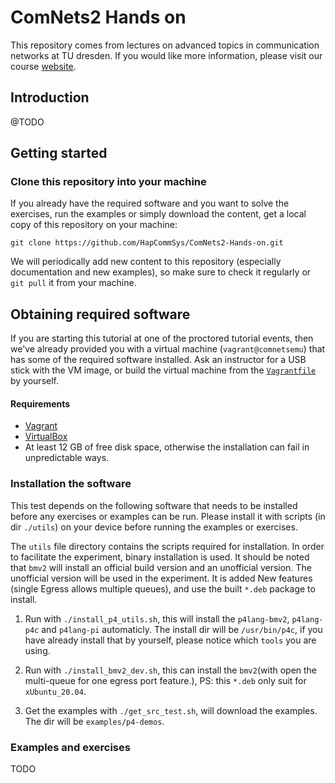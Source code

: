 # ComNets2 Hands on

This repository comes from lectures on advanced topics in communication networks at TU dresden. If you would like more information, please visit our course [website](https://cn.ifn.et.tu-dresden.de/teaching/schedule/comnets2/).

## Introduction

@TODO

## Getting started

### Clone this repository into your machine

If you already have the required software and you want to solve the exercises, run the examples or simply download the content, get a local copy of this repository on your machine:

```
git clone https://github.com/HapCommSys/ComNets2-Hands-on.git
```

We will periodically add new content to this repository (especially documentation and new examples), so make sure to check it regularly or `git pull` it from your machine.

## Obtaining required software

If you are starting this tutorial at one of the proctored tutorial events, then we've already provided you with a virtual machine (`vagrant@comnetsemu`) that has some of the required software installed. Ask an instructor for a USB stick with the VM image, or build the virtual machine from the [`Vagrantfile`](https://github.com/stevelorenz/comnetsemu/blob/master/Vagrantfile) by yourself.

#### Requirements

- [Vagrant](https://vagrantup.com)
- [VirtualBox](https://virtualbox.org)
- At least 12 GB of free disk space, otherwise the installation can fail in unpredictable ways.

### Installation the software

This test depends on the following software that needs to be installed before any exercises or examples can be run. Please install it with scripts (in dir `./utils`) on your device before running the examples or exercises.

The `utils` file directory contains the scripts required for installation. In order to facilitate the experiment, binary installation is used. It should be noted that `bmv2` will install an official build version and an unofficial version. The unofficial version will be used in the experiment. It is added New features (single Egress allows multiple queues), and use the built `*.deb` package to install.

1. Run with `./install_p4_utils.sh`, this will install the `p4lang-bmv2`, `p4lang-p4c` and `p4lang-pi` automaticly. The install dir will be `/usr/bin/p4c`, if you have already install that by yourself, please notice which `tools` you are using.

2. Run with `./install_bmv2_dev.sh`, this can install the `bmv2`(with open the multi-queue for one egress port feature.), PS: this `*.deb` only suit for `xUbuntu_20.04`.

3. Get the examples with `./get_src_test.sh`, will download the examples. The dir will be `examples/p4-demos`.

### Examples and exercises

TODO